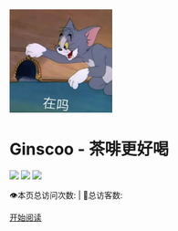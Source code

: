 <div class="cover-main"><img width="180px" src="icon/hello.JPG">

<h1 id="toBeTopJavaer">
<a><span>Ginscoo  -  茶啡更好喝</span></a></h1>



![](https://img.shields.io/badge/version-v2.0.0-green.svg) ![](https://img.shields.io/badge/author-Ginscoo-orange) ![](https://img.shields.io/badge/license-GPL-blue.svg)


<span id="busuanzi_container_site_pv" style="display: inline;">
    👁️本页总访问次数:<span id="busuanzi_value_site_pv"></span> 
</span>
<span id="busuanzi_container_site_uv" style="display: inline;"> 
    | 🧑总访客数: <span id="busuanzi_value_site_uv"></span>
</span>


<a href="#/menu">开始阅读</a></p></div><div class="mask"></div></section>
